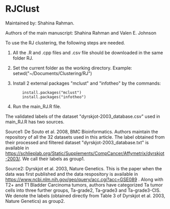 # RJClust
Maintained by: Shahina Rahman.

Authors of the main manuscript: Shahina Rahman and Valen E. Johnson

To use the RJ clustering, the following steps are needed. 

1. All the .R  and .cpp files and .csv file should be downloaded in the same folder RJ. 
2. Set the current folder as the working directory.  Example: setwd("~/Documents/Clustering/RJ")
3. Install 2 external packages "mclust" and "infotheo" by the commands: 
           
           install.packages("mclust")
           install.packages("infotheo")
           
4. Run the main_RJ.R file. 



The validated labels of the dataset "dyrskjot-2003_database.csv" used in main_RJ.R has two sources. 

Source1:  De Souto et al. 2008, BMC Bioinformatics. Authors maintain the repository of all the 32 datasets used in this article. The label obtained from their processed and filtered dataset "dyrskjot-2003_database.txt" is available in https://schlieplab.org/Static/Supplements/CompCancer/Affymetrix/dyrskjot-2003/. We call their labels as group1.

Source2:  Dyrskjot et al. 2003, Nature Genetics. This is the paper when the data was first published and the data respository is available in https://www.ncbi.nlm.nih.gov/geo/query/acc.cgi?acc=GSE089 . Along with T2+ and T1 Bladder Carcinoma tumors, authors have categorized Ta tumor cells into three further groups, Ta-grade2, Ta-grade3 and Ta-grade3-CIS. We denote the labels (obtained directly from Table 3 of Dyrskjot et al. 2003, Nature Genetics) as group2.
